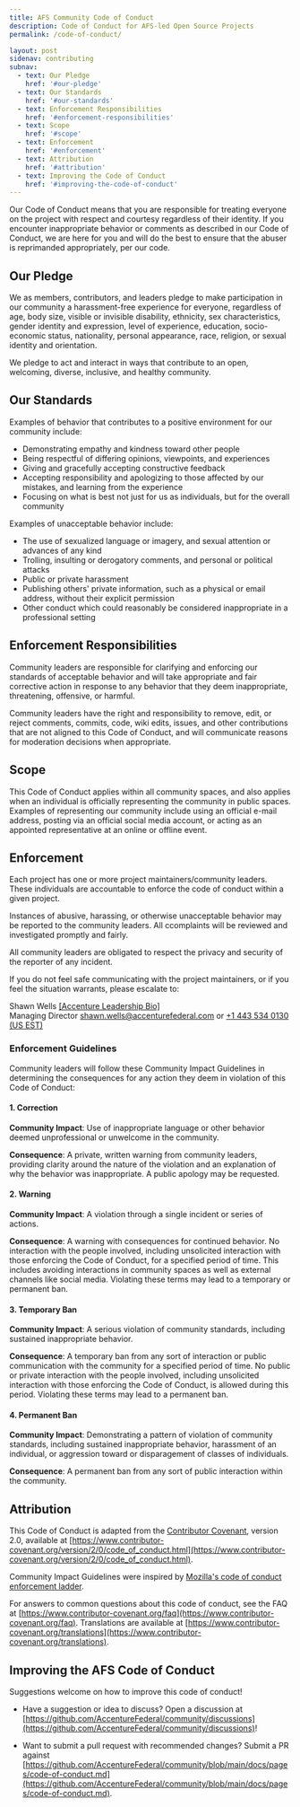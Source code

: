 ```yaml
---
title: AFS Community Code of Conduct
description: Code of Conduct for AFS-led Open Source Projects
permalink: /code-of-conduct/

layout: post
sidenav: contributing
subnav:
  - text: Our Pledge
    href: '#our-pledge'
  - text: Our Standards
    href: '#our-standards'
  - text: Enforcement Responsibilities
    href: '#enforcement-responsibilities'
  - text: Scope
    href: '#scope'
  - text: Enforcement
    href: '#enforcement'
  - text: Attribution
    href: '#attribution'
  - text: Improving the Code of Conduct
    href: '#improving-the-code-of-conduct'
---
```

Our Code of Conduct means that you are responsible for treating everyone on the project with respect and courtesy regardless of their identity. If you encounter inappropriate behavior or comments as described in our Code of Conduct, we are here for you and will do the best to ensure that the abuser is reprimanded appropriately, per our code.

## Our Pledge

We as members, contributors, and leaders pledge to make participation in our
community a harassment-free experience for everyone, regardless of age, body
size, visible or invisible disability, ethnicity, sex characteristics, gender
identity and expression, level of experience, education, socio-economic status,
nationality, personal appearance, race, religion, or sexual identity
and orientation.

We pledge to act and interact in ways that contribute to an open, welcoming,
diverse, inclusive, and healthy community.

## Our Standards

Examples of behavior that contributes to a positive environment for our
community include:

* Demonstrating empathy and kindness toward other people
* Being respectful of differing opinions, viewpoints, and experiences
* Giving and gracefully accepting constructive feedback
* Accepting responsibility and apologizing to those affected by our mistakes,
  and learning from the experience
* Focusing on what is best not just for us as individuals, but for the
  overall community

Examples of unacceptable behavior include:

* The use of sexualized language or imagery, and sexual attention or
  advances of any kind
* Trolling, insulting or derogatory comments, and personal or political attacks
* Public or private harassment
* Publishing others' private information, such as a physical or email
  address, without their explicit permission
* Other conduct which could reasonably be considered inappropriate in a
  professional setting

## Enforcement Responsibilities

Community leaders are responsible for clarifying and enforcing our standards of
acceptable behavior and will take appropriate and fair corrective action in
response to any behavior that they deem inappropriate, threatening, offensive,
or harmful.

Community leaders have the right and responsibility to remove, edit, or reject
comments, commits, code, wiki edits, issues, and other contributions that are
not aligned to this Code of Conduct, and will communicate reasons for moderation
decisions when appropriate.

## Scope

This Code of Conduct applies within all community spaces, and also applies when
an individual is officially representing the community in public spaces.
Examples of representing our community include using an official e-mail address,
posting via an official social media account, or acting as an appointed
representative at an online or offline event.

## Enforcement

Each project has one or more project maintainers/community leaders. These individuals are
accountable to enforce the code of conduct within a given project.

Instances of abusive, harassing, or otherwise unacceptable behavior may be
reported to the community leaders. All ccomplaints will be reviewed and
investigated promptly and fairly.

All community leaders are obligated to respect the privacy and security of the
reporter of any incident.

If you do not feel safe communicating with the project maintainers, or
if you feel the situation warrants, please escalate to:

Shawn Wells [[Accenture Leadership Bio]](https://www.accenture.com/us-en/about/leadership/shawn-wells)<br/>
Managing Director
[shawn.wells@accenturefederal.com](shawn.wells@accenturefederal.com) or [+1 443 534 0130 (US EST)](tel:+14435340130)


### Enforcement Guidelines

Community leaders will follow these Community Impact Guidelines in determining
the consequences for any action they deem in violation of this Code of Conduct:

#### 1. Correction

**Community Impact**: Use of inappropriate language or other behavior deemed
unprofessional or unwelcome in the community.

**Consequence**: A private, written warning from community leaders, providing
clarity around the nature of the violation and an explanation of why the
behavior was inappropriate. A public apology may be requested.

#### 2. Warning

**Community Impact**: A violation through a single incident or series
of actions.

**Consequence**: A warning with consequences for continued behavior. No
interaction with the people involved, including unsolicited interaction with
those enforcing the Code of Conduct, for a specified period of time. This
includes avoiding interactions in community spaces as well as external channels
like social media. Violating these terms may lead to a temporary or
permanent ban.

#### 3. Temporary Ban

**Community Impact**: A serious violation of community standards, including
sustained inappropriate behavior.

**Consequence**: A temporary ban from any sort of interaction or public
communication with the community for a specified period of time. No public or
private interaction with the people involved, including unsolicited interaction
with those enforcing the Code of Conduct, is allowed during this period.
Violating these terms may lead to a permanent ban.

#### 4. Permanent Ban

**Community Impact**: Demonstrating a pattern of violation of community
standards, including sustained inappropriate behavior,  harassment of an
individual, or aggression toward or disparagement of classes of individuals.

**Consequence**: A permanent ban from any sort of public interaction within
the community.

## Attribution

This Code of Conduct is adapted from the [Contributor Covenant][homepage],
version 2.0, available at
[https://www.contributor-covenant.org/version/2/0/code_of_conduct.html](https://www.contributor-covenant.org/version/2/0/code_of_conduct.html).

Community Impact Guidelines were inspired by [Mozilla's code of conduct
enforcement ladder](https://github.com/mozilla/diversity).

[homepage]: https://www.contributor-covenant.org

For answers to common questions about this code of conduct, see the FAQ at
[https://www.contributor-covenant.org/faq](https://www.contributor-covenant.org/faq). Translations are available at
[https://www.contributor-covenant.org/translations](https://www.contributor-covenant.org/translations).

## Improving the AFS Code of Conduct
Suggestions welcome on how to improve this code of conduct!

* Have a suggestion or idea to discuss? Open a discussion
at [https://github.com/AccentureFederal/community/discussions](https://github.com/AccentureFederal/community/discussions)!

* Want to submit a pull request with recommended changes? Submit a PR
against [https://github.com/AccentureFederal/community/blob/main/docs/pages/code-of-conduct.md](https://github.com/AccentureFederal/community/blob/main/docs/pages/code-of-conduct.md).
